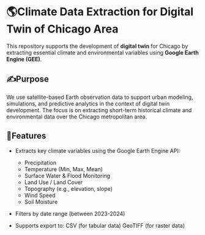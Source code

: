 
# 🌎Climate Data Extraction for Digital Twin of Chicago Area 
This repository supports the development of **digital twin** for Chicago by extracting essential climate and environmental variables using **Google Earth Engine (GEE)**.

## ✍️Purpose

We use satellite-based Earth observation data to support urban modeling, simulations, and predictive analytics in the context of digital twin development. The focus is on extracting short-term historical climate and environmental data over the Chicago metropolitan area.

## 🌱Features

- Extracts key climate variables using the Google Earth Engine API:
  - Precipitation
  - Temperature (Min, Max, Mean)
  - Surface Water & Flood Monitoring
  - Land Use / Land Cover
  - Topography (e.g., elevation, slope)
  - Wind Speed
  - Soil Moisture

- Filters by date range (between 2023-2024)
- Supports export to:
  CSV (for tabular data)
  GeoTIFF (for raster data)

